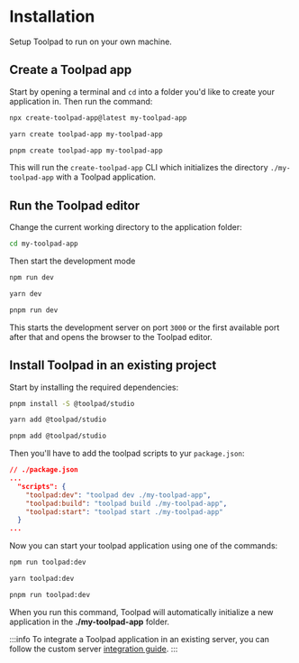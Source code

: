# Installation

<p class="description">Setup Toolpad to run on your own machine.</p>

## Create a Toolpad app

Start by opening a terminal and `cd` into a folder you'd like to create your application in.
Then run the command:

<codeblock storageKey="package-manager">

```bash npm
npx create-toolpad-app@latest my-toolpad-app
```

```bash yarn
yarn create toolpad-app my-toolpad-app
```

```bash pnpm
pnpm create toolpad-app my-toolpad-app
```

</codeblock>

This will run the `create-toolpad-app` CLI which initializes the directory `./my-toolpad-app` with a Toolpad application.

## Run the Toolpad editor

Change the current working directory to the application folder:

```bash
cd my-toolpad-app
```

Then start the development mode

<codeblock storageKey="package-manager">

```bash npm
npm run dev
```

```bash yarn
yarn dev
```

```bash pnpm
pnpm run dev
```

</codeblock>

This starts the development server on port `3000` or the first available port after that and opens the browser to the Toolpad editor.

## Install Toolpad in an existing project

Start by installing the required dependencies:

<codeblock storageKey="package-manager">

```bash npm
pnpm install -S @toolpad/studio
```

```bash yarn
yarn add @toolpad/studio
```

```bash pnpm
pnpm add @toolpad/studio
```

</codeblock>

Then you'll have to add the toolpad scripts to yur `package.json`:

```json
// ./package.json
...
  "scripts": {
    "toolpad:dev": "toolpad dev ./my-toolpad-app",
    "toolpad:build": "toolpad build ./my-toolpad-app",
    "toolpad:start": "toolpad start ./my-toolpad-app"
  }
...
```

Now you can start your toolpad application using one of the commands:

<codeblock storageKey="package-manager">

```bash npm
npm run toolpad:dev
```

```bash yarn
yarn toolpad:dev
```

```bash pnpm
pnpm run toolpad:dev
```

</codeblock>

When you run this command, Toolpad will automatically initialize a new application in the **./my-toolpad-app** folder.

:::info
To integrate a Toolpad application in an existing server, you can follow the custom server [integration guide](/toolpad/concepts/custom-server/).
:::

